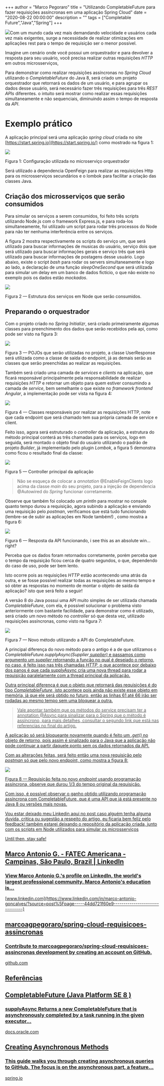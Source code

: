 +++
  author = "Marco Pegoraro"
  title = "Utilizando CompletableFuture para fazer requisições assíncronas em uma aplicação Spring Cloud"
  date = "2020-08-22 00:00:00"
  description = ""
  tags = ["Completable Future","Java","Spring"] 
+++
  
![](https://miro.medium.com/v2/resize:fit:1400/1*eWlh07xrpxE2LHGjGqqjzg.png)Com um mundo cada vez mais demandando velocidade e usuários cada vez mais exigentes, surge a necessidade de realizar otimizações em aplicações rest para o tempo de requisição ser o menor possível.

Imagine um cenário onde você possui um orquestrador e para devolver a resposta para seu usuário, você precisa realizar outras requisições _HTTP_ em outros microsserviços,

Para demonstrar como realizar requisições assíncronas no _Spring_ _Cloud_ utilizando o _CompletableFuture_ do Java 8, será criado um projeto orquestrador que retornará os dados de um usuário, e para agrupar os dados desse usuário, será necessário fazer três requisições para três _REST APIs_ diferentes. o intuito será mostrar como realizar essas requisições simultaneamente e não sequenciais, diminuindo assim o tempo de resposta da _API_.

# Exemplo prático

A aplicação principal será uma aplicação _spring_ _cloud_ criada no site [https://start.spring.io](https://start.spring.io/) como mostrado na figura 1:

![](https://miro.medium.com/v2/resize:fit:1400/1*HYUHDAVQCp9BXo7JjlOwlA.png)

Figura 1: Configuração utilizada no microserviço orquestrador

Será utilizado a dependencia OpenFeign para realizar as requisições Http para os microsserviços secundários e o lombok para facilitar a criação das classes Java.

## Criação dos microsserviços que serão consumidos

Para simular os serviços a serem consumidos, foi feito três scripts utilizando Node.js com o framework Express.js, e para roda-los simultaneamente, foi utilizado um script para rodar três processos do Node para não ter nenhuma interferência entre os serviços.

A figura 2 mostra respectivamente os scripts do serviço um, que será utilizado para buscar informações de musicas do usuário, serviço dois que será utilizado para buscar informações gerais e serviço três que será utilizado para buscar informações de postagens desse usuário. Logo abaixo, existe o script _bash_ para rodar os servers simultaneamente e logo ao lado, a declaração de uma função _sleepOneSecond_ que será utilizada para simular um delay em um banco de dados fictício, o que não existe no exemplo pois os dados estão _mockados_.

![](https://miro.medium.com/v2/resize:fit:1400/1*gR1GPYGtHdJNgXrA_u0vQQ.png)

Figura 2 — Estrutura dos serviços em Node que serão consumidos.

## Preparando o orquestrador

Com o projeto criado no _Spring Initializr_, será criado primeiramente algumas classes para preenchimento dos dados que serão recebidos pela api, como pode ser visto na figura 3:

![](https://miro.medium.com/v2/resize:fit:1400/1*4U7Uku3IJ7hSwxZyhXo4ZQ.png)

Figura 3 — POJOs que serão utilizadas no projeto, a classe UserResponse será utilizada como a classe de saída do endpoint, já as demais serão as classes que serão preenchidas ao realizar as requisições.

Também será criado uma camada de _services_ e _clients_ na aplicação, que ficará responsável principalmente pela responsabilidade de realizar requisições _HTTP_ e retornar um objeto para quem estiver consumindo a camada de _service_, bem semelhante o que existe no _framework frontend Angular_, a implementação pode ser vista na figura 4:

![](https://miro.medium.com/v2/resize:fit:1400/1*hSKtoil1DrkreghWqmijJQ.png)

Figura 4 — Classes responsáveis por realizar as requisições HTTP, note que cada endpoint que será chamado tem sua própria camada de service e client.

Feito isso, agora será estruturado o _controller_ da aplicação, a estrutura do método principal conterá as três chamadas para os serviços, logo em seguida, será montado o objeto final do usuário utilizando o padrão de projeto _Builder_, já implementado pelo plugin _Lombok_, a figura 5 demonstra como ficou o resultado final da classe:

![](https://miro.medium.com/v2/resize:fit:1400/1*70ndlTX_to3ekmkSa31qPg.png)

Figura 5 — Controller principal da aplicação

> Não se esqueça de colocar a _annotation_ @EnableFeignClients logo acima da classe _main_ do seu projeto, para a injeção de dependencia @Autowired do _Spring_ funcionar corretamente.

Observe que também foi colocado um _println_ para mostrar no console quanto tempo durou a requisição, agora subindo a aplicação e enviando uma requisição pelo _postman_, verificamos que está tudo funcionando (lembre-se de subir as aplicações em Node também!) , como mostra a figura 6:

![](https://miro.medium.com/v2/resize:fit:1400/1*NE8Gvg2oZYmL86xNURTMIA.png)

Figura 6 — Resposta da API funcionando, i see this as an absolute win… right?

Perceba que os dados foram retornados corretamente, porém perceba que o tempo da requisição ficou cerca de quatro segundos, o que, dependendo do caso de uso, pode ser bem lento.

Isto ocorre pois as requisições _HTTP_ estão acontecendo uma atrás da outra, e se fosse possível realizar todas as requisições ao mesmo tempo e só obter as respostas no momento de montar o objeto de saída da aplicação? isto que será feito a seguir!

A versão 8 do Java possui uma API muito simples de ser utilizada chamada _CompletableFuture_, com ela, é possível solucionar o problema visto anteriormente com bastante facilidade, para demonstrar como é utilizado, será criado um novo método no _controller_ só que desta vez, utilizado requisições assíncronas, como visto na figura 7:

![](https://miro.medium.com/v2/resize:fit:1400/1*BOfXdmWv1x3FlQRsr41kmw.png)

Figura 7 — Novo método utilizando a API do CompletableFuture.

A principal diferença do novo método para o antigo é a de que utilizamos o _CompletableFuture.supplyAsync(Supplier<U> supplier)_ e passamos como argumento um _supplier_ retornando a função no qual é desejado o retorno, no caso, é feito isso nas três chamadas _HTTP_, o que acontece por debaixo dos panos é que cada supplyAsync cria uma nova thread para rodar a requisição paralelamente com a thread principal da aplicação.

Outra principal diferença é que o objeto que retornará das requisições é do tipo _CompletableFuture<T>_, isto acontece pois ainda não existe esse objeto em memória, já que ele será obtido no futuro, então as linhas 61 até 66 irão ser rodadas ao mesmo tempo sem uma bloquear a outra.

> Vale apontar também que os métodos do service precisam ter a annotation @Async para sinalizar para o Spring que o método é assíncrono, para mais detalhes, consultar o segundo link que está nas referencias no final do artigo.

A aplicação só será bloqueante novamente quando é feito um _.get()_ no objeto de retorno, pois assim é sinalizado para o Java que a aplicação não pode continuar a partir daquele ponto sem os dados retornados da API.

Com as alterações feitas, será feito então uma nova requisição pelo _postman_ só que pelo novo endpoint, como mostra a figura 8:

![](https://miro.medium.com/v2/resize:fit:1400/1*Qfol7zdRSRfTy_AD3ezywg.png)

Figura 8 — Requisição feita no novo _endpoint_ usando programação assíncrona, observe que durou 1/3 do tempo original da requisição.

Com isso, é possível observar o ganho obtido utilizando programação assíncrona com CompletableFuture, que é uma API que já está presente no Java 8 ou versões mais novas.

Vou estar deixado meu Linkedin aqui no post caso alguém tenha alguma duvida, critica ou sugestão a respeito do artigo, eu ficaria bem feliz pelo feedback! também estarei deixando o repositório da aplicação criada, junto com os scripts em Node utilizados para simular os microsserviços

Until then, stay safe!

## [Marco Antonio G. - FATEC Americana - Campinas, São Paulo, Brazil | LinkedIn](https://www.linkedin.com/in/marco-antonio-goncalves/?source=post%5Fpage-----44dd721f60e9--------------------------------)

### [View Marco Antonio G.'s profile on LinkedIn, the world's largest professional community. Marco Antonio's education is…](https://www.linkedin.com/in/marco-antonio-goncalves/?source=post%5Fpage-----44dd721f60e9--------------------------------)

[www.linkedin.com](https://www.linkedin.com/in/marco-antonio-goncalves/?source=post%5Fpage-----44dd721f60e9--------------------------------)

  
## [marcoagpegoraro/spring-cloud-requisicoes-assincronas](https://github.com/marcoagpegoraro/spring-cloud-requisicoes-assincronas?source=post%5Fpage-----44dd721f60e9--------------------------------)

### [Contribute to marcoagpegoraro/spring-cloud-requisicoes-assincronas development by creating an account on GitHub.](https://github.com/marcoagpegoraro/spring-cloud-requisicoes-assincronas?source=post%5Fpage-----44dd721f60e9--------------------------------)

[github.com](https://github.com/marcoagpegoraro/spring-cloud-requisicoes-assincronas?source=post%5Fpage-----44dd721f60e9--------------------------------)

  
## Referências

## [CompletableFuture (Java Platform SE 8 )](https://docs.oracle.com/javase/8/docs/api/java/util/concurrent/CompletableFuture.html?source=post%5Fpage-----44dd721f60e9--------------------------------)

### [supplyAsync Returns a new CompletableFuture that is asynchronously completed by a task running in the given executor…](https://docs.oracle.com/javase/8/docs/api/java/util/concurrent/CompletableFuture.html?source=post%5Fpage-----44dd721f60e9--------------------------------)

[docs.oracle.com](https://docs.oracle.com/javase/8/docs/api/java/util/concurrent/CompletableFuture.html?source=post%5Fpage-----44dd721f60e9--------------------------------)

## [Creating Asynchronous Methods](https://spring.io/guides/gs/async-method/?source=post%5Fpage-----44dd721f60e9--------------------------------)

### [This guide walks you through creating asynchronous queries to GitHub. The focus is on the asynchronous part, a feature…](https://spring.io/guides/gs/async-method/?source=post%5Fpage-----44dd721f60e9--------------------------------)

[spring.io](https://spring.io/guides/gs/async-method/?source=post%5Fpage-----44dd721f60e9--------------------------------)
  
  